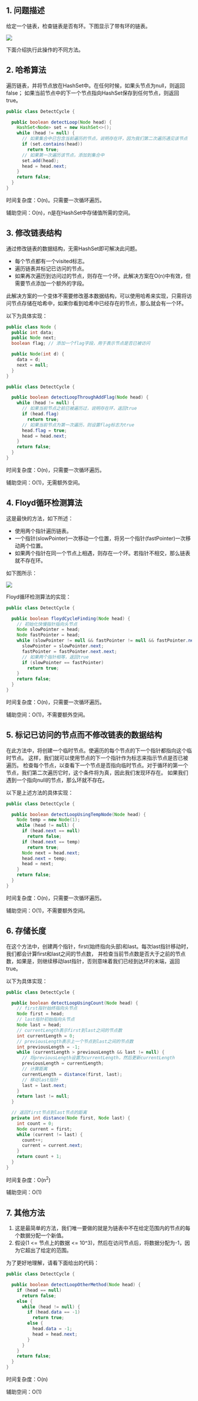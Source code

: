 ## 1. 问题描述

给定一个链表，检查链表是否有环。下图显示了带有环的链表。

<img src="../assets/DetectLoop_InLinkedList-1.png">

下面介绍执行此操作的不同方法。

## 2. 哈希算法

遍历链表，并将节点放在HashSet中。在任何时候，如果头节点为null，则返回false；
如果当前节点中的下一个节点指向HashSet保存到任何节点，则返回true。

```java
public class DetectCycle {

  public boolean detectLoop(Node head) {
    HashSet<Node> set = new HashSet<>();
    while (head != null) {
      // 如果集合中已包含当前遍历的节点，说明存在环，因为我们第二次遍历遇见该节点
      if (set.contains(head))
        return true;
      // 如果第一次遍历该节点，添加到集合中
      set.add(head);
      head = head.next;
    }
    return false;
  }
}
```

时间复杂度：O(n)。只需要一次循环遍历。

辅助空间：O(n)，n是在HashSet中存储值所需的空间。

## 3. 修改链表结构

通过修改链表的数据结构，无需HashSet即可解决此问题。

+ 每个节点都有一个visited标志。
+ 遍历链表并标记已访问的节点。
+ 如果再次遍历到访问过的节点，则存在一个环。此解决方案在O(n)中有效，但需要节点添加一个额外的字段。

此解决方案的一个变体不需要修改基本数据结构，可以使用哈希来实现，只需将访问节点存储在哈希中，如果你看到哈希中已经存在的节点，那么就会有一个环。

以下为具体实现：

```java
public class Node {
  public int data;
  public Node next;
  boolean flag; // 添加一个flag字段，用于表示节点是否已被访问

  public Node(int d) {
    data = d;
    next = null;
  }
}

public class DetectCycle {

  public boolean detectLoopThroughAddFlag(Node head) {
    while (head != null) {
      // 如果当前节点之前已被遍历过，说明存在环，返回true
      if (head.flag)
        return true;
      // 如果当前节点为第一次遍历，则设置flag标志为true
      head.flag = true;
      head = head.next;
    }
    return false;
  }
}
```

时间复杂度：O(n)，只需要一次循环遍历。

辅助空间：O(1)，无需额外空间。

## 4. Floyd循环检测算法

这是最快的方法，如下所述：

+ 使用两个指针遍历链表。
+ 一个指针(slowPointer)一次移动一个位置，将另一个指针(fastPointer)一次移动两个位置。
+ 如果两个指针在同一个节点上相遇，则存在一个环。若指针不相交，那么链表就不存在环。

如下图所示：

<img src="../assets/DetectLoop_InLinkedList-2.png">

Floyd循环检测算法的实现：

```java
public class DetectCycle {

  public boolean floydCycleFinding(Node head) {
    // 初始化快慢指针指向头节点
    Node slowPointer = head;
    Node fastPointer = head;
    while (slowPointer != null && fastPointer != null && fastPointer.next != null) {
      slowPointer = slowPointer.next;
      fastPointer = fastPointer.next.next;
      // 如果两个指针相等，返回true
      if (slowPointer == fastPointer)
        return true;
    }
    return false;
  }
}
```

时间复杂度：O(n)，只需要一次循环遍历。

辅助空间：O(1)，不需要额外空间。

## 5. 标记已访问的节点而不修改链表的数据结构

在此方法中，将创建一个临时节点。使遍历的每个节点的下一个指针都指向这个临时节点。
这样，我们就可以使用节点的下一个指针作为标志来指示节点是否已被遍历。
检查每个节点，以查看下一个节点是否指向临时节点。对于循环的第一个节点，我们第二次遍历它时，这个条件将为真，因此我们发现环存在。
如果我们遇到一个指向null的节点，那么环就不存在。

以下是上述方法的具体实现：

```java
public class DetectCycle {

  public boolean detectLoopUsingTempNode(Node head) {
    Node temp = new Node(1);
    while (head != null) {
      if (head.next == null)
        return false;
      if (head.next == temp)
        return true;
      Node next = head.next;
      head.next = temp;
      head = next;
    }
    return false;
  }
}
```

时间复杂度：O(n)，只需要一次循环遍历。

辅助空间：O(1)，不需要额外空间。

## 6. 存储长度

在这个方法中，创建两个指针，first(始终指向头部)和last。每次last指针移动时，我们都会计算first和last之间的节点数，
并检查当前节点数是否大于之前的节点数，如果是，则继续移动last指针，否则意味着我们已经到达环的末端，返回true。

以下为具体实现：

```java
public class DetectCycle {

  public boolean detectLoopUsingCount(Node head) {
    // first指针始终指向头节点
    Node first = head;
    // last指针初始指向头节点
    Node last = head;
    // currentLength表示first到last之间的节点数
    int currentLength = 0;
    // previousLength表示上一个节点到last之间的节点数
    int previousLength = -1;
    while (currentLength > previousLength && last != null) {
      // 将previousLength设置为currentLength，然后更新currentLength
      previousLength = currentLength;
      // 计算距离
      currentLength = distance(first, last);
      // 移动last指针
      last = last.next;
    }
    return last != null;
  }

  // 返回first节点到last节点的距离
  private int distance(Node first, Node last) {
    int count = 0;
    Node current = first;
    while (current != last) {
      count++;
      current = current.next;
    }
    return count + 1;
  }
}
```

时间复杂度：O(n<sup>2</sup>)

辅助空间：O(1)

## 7. 其他方法

1. 这是最简单的方法，我们唯一要做的就是为链表中不在给定范围内的节点的每个数据分配一个新值。
2. 假设(1 <= 节点上的数据 <= 10^3)，然后在访问节点后，将数据分配为-1，因为它超出了给定的范围。

为了更好地理解，请看下面给出的代码：

```java
public class DetectCycle {

  public boolean detectLoopOtherMethod(Node head) {
    if (head == null)
      return false;
    else {
      while (head != null) {
        if (head.data == -1)
          return true;
        else {
          head.data = -1;
          head = head.next;
        }
      }
    }
    return false;
  }
}
```

时间复杂度：O(n)

辅助空间：O(1)